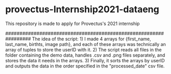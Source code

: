 # provectus-Internship2021-dataeng
This repository is made to apply for Provectus's 2021 internship 

#################################################################
  The idea of the script:
    1) I made 4 arrays for {first_name, last_name, birthts, image path}, and each of these arrays was technically an array of tuples to store the userID with it.
    2) The script reads all files in the folder containing the demo data, handles .csv and .png files separately, and stores the data it needs in the arrays. 
    3) Finally, it sorts the arrays by userID and outputs the data in the order specified in the "processed_date" csv file.
